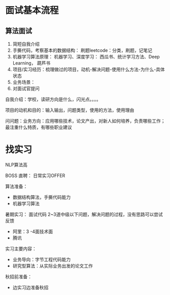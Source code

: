 # 面试基本流程

## 算法面试

1. 简短自我介绍
2. 手撕代码，考察基本的数据结构： 刷题leetcode：分类，刷题，记笔记
3. 机器学习算法原理： 机器学习、深度学习： 西瓜书、统计学习方法、Deep Learning， 葫芦书
4. 项目/实习经历：梳理做过的项目，动机-解决问题-使用什么方法-为什么-具体状态
5. 业务场景：
6. 对面试官提问

自我介绍：学校，读研方向是什么，闪光点。。。。

项目的动机和目的：输入输出，问题类型，使用的方法，使用理由

问问题：业务方向：应用哪些技术，论文产出，对新人如何培养，负责哪些工作；最注重什么特质，有哪些职业建议

# 找实习

NLP算法高

BOSS 直聘： 日常实习OFFER

算法准备：

- 数据结构算法，手撕代码能力
- 机器学习算法

暑期实习： 面试代码 2~3道中级以下问题，解决问题的过程，没有思路可以尝试反馈

- 阿里：3 -4面技术面
- 腾讯

实习主要内容：

- 业务导向：字节工程代码能力
- 研究型算法：从实际业务出发的论文工作

秋招前准备：

- 边实习边准备秋招